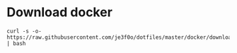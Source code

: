 
# Download docker
```
curl -s -o- https://raw.githubusercontent.com/je3f0o/dotfiles/master/docker/download.sh | bash
```